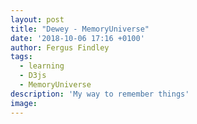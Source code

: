 ```yaml
---
layout: post
title: "Dewey - MemoryUniverse"
date: '2018-10-06 17:16 +0100'
author: Fergus Findley
tags:
  - learning
  - D3js
  - MemoryUniverse
description: 'My way to remember things'
image: 
---
```

<script src="https://code.jquery.com/jquery.js"></script>
<style>
.hovercard {
        position: absolute;
        max-width: 400px;
        height: auto;
        padding: 5px;
        background-color: white;
        -webkit-border-radius: 5px;
        -moz-border-radius: 5px;
        border-radius: 5px;
        -webkit-box-shadow: 4px 4px 10px rgba(0, 0, 0, 0.4);
        -moz-box-shadow: 4px 4px 10px rgba(0, 0, 0, 0.4);
        box-shadow: 4px 4px 10px rgba(0, 0, 0, 0.4);
        pointer-events: none;
        font: 12px sans-serif;
    }
	
.node {
  stroke: #fff;
  stroke-width: 1.5px;
}

.link {
  stroke: #999;
  stroke-opacity: .6;
}

</style>

<div id='d3div'></div>

<script src="https://d3js.org/d3.v3.min.js"></script>
<script type="text/javascript">	
	
var w = 1200,
    h = 800,
    node,
    link,
    root;

var force = d3.layout.force()
    .on("tick", tick)
    .charge(function(d) { return d._children ? -d.size / 100 : -30; })
    .linkDistance(function(d) { return d.target._children ? 80 : 30; })
    .size([w, h - 160]);

var vis = d3.select("#d3div").append("svg:svg")
    .attr("width", w)
    .attr("height", h);

// add hovercard
var hovercard = d3.select('body').append('div')
	.attr('class', 'hovercard')
    .style('opacity', 0)
    .style('width', 400);
	
d3.json("../../../../scripts/MemoryUniverse.json", function(json) {
  root = json;
  root.fixed = true;
  root.x = w / 2;
  root.y = h / 2 - 80;
  update();
});

function update() {
  var nodes = flatten(root),
      links = d3.layout.tree().links(nodes);

  // Restart the force layout.
  force
      .nodes(nodes)
      .links(links)
      .start();

  // Update the links…
  link = vis.selectAll("line.link")
      .data(links, function(d) { return d.target.id; });

  // Enter any new links.
  link.enter().insert("svg:line", ".node")
      .attr("class", "link")
      .attr("x1", function(d) { return d.source.x; })
      .attr("y1", function(d) { return d.source.y; })
      .attr("x2", function(d) { return d.target.x; })
      .attr("y2", function(d) { return d.target.y; });

  // Exit any old links.
  link.exit().remove();

  // Update the nodes…
  node = vis.selectAll("circle.node")
      .data(nodes, function(d) { return d.id; })
      .style("fill", color);

  node.transition()
      .attr("r", function(d) { return d.children ? 4.5 : Math.sqrt(d.size) / 10; });

  // Enter any new nodes.
  node.enter().append("svg:circle")
      .attr("class", "node")
      .attr("cx", function(d) { return d.x; })
      .attr("cy", function(d) { return d.y; })
      .attr("r", function(d) { return d.children ? 4.5 : Math.sqrt(d.size) / 10; })
      .style("fill", color)
      .on("click", click)
      .call(force.drag);
	  
	node.append("image")
		.attr("xlink:href", function(d) {
			return "img/"+d.name.toLowerCase()+".png";})
		.attr("x", function(d) {return -25;})
		.attr("y", function(d) {return -25;})
		.attr("height", 50)
		.attr("width", 50);

  // Exit any old nodes.
  node.exit().remove();
}

function tick() {
  link.attr("x1", function(d) { return d.source.x; })
      .attr("y1", function(d) { return d.source.y; })
      .attr("x2", function(d) { return d.target.x; })
      .attr("y2", function(d) { return d.target.y; });

  node.attr("cx", function(d) { return d.x; })
      .attr("cy", function(d) { return d.y; });

	node.on('mouseover', function(d) {
           
           hovercard.transition()
                .duration(100)
                .style('opacity', 1);
                
            var tip = 
                '<h2>' + d.name + '</h2>' +
                '<h4>' + 'description' + '</h4>' +
                '<h3>Details</h3>' +
                '<strong> some important details </strong>';
                
                
            hovercard.html(tip)
                .style('left', d3.event.pageX + 'px')
                .style('top', d3.event.pageY + 'px');
                
            
        });
        
        node.on('mouseout', function(d) {
            
            hovercard.transition()
                .duration(100)
                .style('opacity',0);
        });
	  
} //tick end

// Color leaf nodes orange, and packages white or blue.
function color(d) {
  return d._children ? "#3182bd" : d.children ? "#c6dbef" : "#fd8d3c";
}

// Toggle children on click.
function click(d) {
  if (d.children) {
    d._children = d.children;
    d.children = null;
  } else {
    d.children = d._children;
    d._children = null;
  }
  update();
}

// Returns a list of all nodes under the root.
function flatten(root) {
  var nodes = [], i = 0;

  function recurse(node) {
    if (node.children) node.size = node.children.reduce(function(p, v) { return p + recurse(v); }, 0);
    if (!node.id) node.id = ++i;
    nodes.push(node);
    return node.size;
  }

  root.size = recurse(root);
  return nodes;
}

</script>

